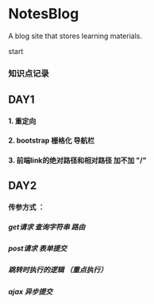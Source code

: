 # NotesBlog
A blog site that stores learning materials.

start







### 知识点记录



## DAY1

#### 1. 重定向
#### 2. bootstrap 栅格化 导航栏
#### 3. 前端link的绝对路径和相对路径 加不加 "/"

## DAY2

#### 传参方式 ：
##### get请求 查询字符串 路由
##### post请求 表单提交 
##### 跳转时执行的逻辑  （重点执行）
##### ajax 异步提交

